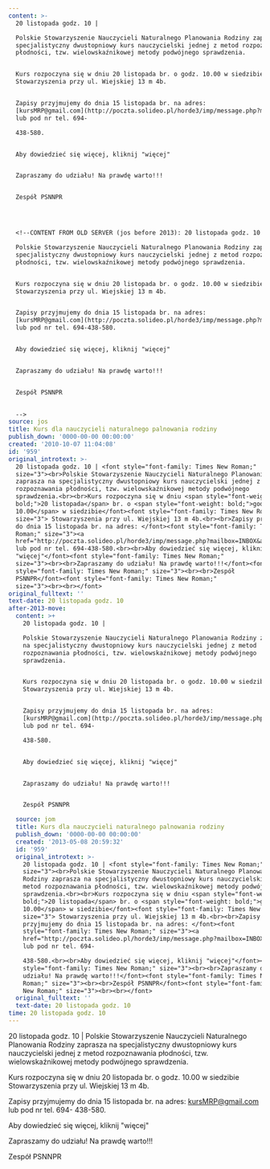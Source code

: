 ```yaml
---
content: >-
  20 listopada godz. 10 | 

  Polskie Stowarzyszenie Nauczycieli Naturalnego Planowania Rodziny zaprasza na
  specjalistyczny dwustopniowy kurs nauczycielski jednej z metod rozpoznawania
  płodności, tzw. wielowskaźnikowej metody podwójnego sprawdzenia.


  Kurs rozpoczyna się w dniu 20 listopada br. o godz. 10.00 w siedzibie
  Stowarzyszenia przy ul. Wiejskiej 13 m 4b.


  Zapisy przyjmujemy do dnia 15 listopada br. na adres:
  [kursMRP@gmail.com](http://poczta.solideo.pl/horde3/imp/message.php?mailbox=INBOX&index=9318#)
  lub pod nr tel. 694-

  438-580.


  Aby dowiedzieć się więcej, kliknij "więcej"


  Zapraszamy do udziału! Na prawdę warto!!!


  Zespół PSNNPR




  <!--CONTENT FROM OLD SERVER (jos before 2013): 20 listopada godz. 10 | 

  Polskie Stowarzyszenie Nauczycieli Naturalnego Planowania Rodziny zaprasza na
  specjalistyczny dwustopniowy kurs nauczycielski jednej z metod rozpoznawania
  płodności, tzw. wielowskaźnikowej metody podwójnego sprawdzenia.


  Kurs rozpoczyna się w dniu 20 listopada br. o godz. 10.00 w siedzibie
  Stowarzyszenia przy ul. Wiejskiej 13 m 4b.


  Zapisy przyjmujemy do dnia 15 listopada br. na adres:
  [kursMRP@gmail.com](http://poczta.solideo.pl/horde3/imp/message.php?mailbox=INBOX&index=9318#)
  lub pod nr tel. 694-438-580.


  Aby dowiedzieć się więcej, kliknij "więcej"


  Zapraszamy do udziału! Na prawdę warto!!!


  Zespół PSNNPR

                    
  -->
source: jos
title: Kurs dla nauczycieli naturalnego palnowania rodziny
publish_down: '0000-00-00 00:00:00'
created: '2010-10-07 11:04:08'
id: '959'
original_introtext: >-
  20 listopada godz. 10 | <font style="font-family: Times New Roman;"
  size="3"><br>Polskie Stowarzyszenie Nauczycieli Naturalnego Planowania Rodziny
  zaprasza na specjalistyczny dwustopniowy kurs nauczycielski jednej z metod
  rozpoznawania płodności, tzw. wielowskaźnikowej metody podwójnego
  sprawdzenia.<br><br>Kurs rozpoczyna się w dniu <span style="font-weight:
  bold;">20 listopada</span> br. o <span style="font-weight: bold;">godz.
  10.00</span> w siedzibie</font><font style="font-family: Times New Roman;"
  size="3"> Stowarzyszenia przy ul. Wiejskiej 13 m 4b.<br><br>Zapisy przyjmujemy
  do dnia 15 listopada br. na adres: </font><font style="font-family: Times New
  Roman;" size="3"><a
  href="http://poczta.solideo.pl/horde3/imp/message.php?mailbox=INBOX&amp;index=9318#">kursMRP@gmail.com</a>
  lub pod nr tel. 694-438-580.<br><br>Aby dowiedzieć się więcej, kliknij
  "więcej"</font><font style="font-family: Times New Roman;"
  size="3"><br><br>Zapraszamy do udziału! Na prawdę warto!!!</font><font
  style="font-family: Times New Roman;" size="3"><br><br>Zespół
  PSNNPR</font><font style="font-family: Times New Roman;"
  size="3"><br><br></font>                  
original_fulltext: ''
text-date: 20 listopada godz. 10
after-2013-move:
  content: >+
    20 listopada godz. 10 | 

    Polskie Stowarzyszenie Nauczycieli Naturalnego Planowania Rodziny zaprasza
    na specjalistyczny dwustopniowy kurs nauczycielski jednej z metod
    rozpoznawania płodności, tzw. wielowskaźnikowej metody podwójnego
    sprawdzenia.


    Kurs rozpoczyna się w dniu 20 listopada br. o godz. 10.00 w siedzibie
    Stowarzyszenia przy ul. Wiejskiej 13 m 4b.


    Zapisy przyjmujemy do dnia 15 listopada br. na adres:
    [kursMRP@gmail.com](http://poczta.solideo.pl/horde3/imp/message.php?mailbox=INBOX&index=9318#)
    lub pod nr tel. 694-

    438-580.


    Aby dowiedzieć się więcej, kliknij "więcej"


    Zapraszamy do udziału! Na prawdę warto!!!


    Zespół PSNNPR

  source: jom
  title: Kurs dla nauczycieli naturalnego palnowania rodziny
  publish_down: '0000-00-00 00:00:00'
  created: '2013-05-08 20:59:32'
  id: '959'
  original_introtext: >-
    20 listopada godz. 10 | <font style="font-family: Times New Roman;"
    size="3"><br>Polskie Stowarzyszenie Nauczycieli Naturalnego Planowania
    Rodziny zaprasza na specjalistyczny dwustopniowy kurs nauczycielski jednej z
    metod rozpoznawania płodności, tzw. wielowskaźnikowej metody podwójnego
    sprawdzenia.<br><br>Kurs rozpoczyna się w dniu <span style="font-weight:
    bold;">20 listopada</span> br. o <span style="font-weight: bold;">godz.
    10.00</span> w siedzibie</font><font style="font-family: Times New Roman;"
    size="3"> Stowarzyszenia przy ul. Wiejskiej 13 m 4b.<br><br>Zapisy
    przyjmujemy do dnia 15 listopada br. na adres: </font><font
    style="font-family: Times New Roman;" size="3"><a
    href="http://poczta.solideo.pl/horde3/imp/message.php?mailbox=INBOX&amp;index=9318#">kursMRP@gmail.com</a>
    lub pod nr tel. 694-

    438-580.<br><br>Aby dowiedzieć się więcej, kliknij "więcej"</font><font
    style="font-family: Times New Roman;" size="3"><br><br>Zapraszamy do
    udziału! Na prawdę warto!!!</font><font style="font-family: Times New
    Roman;" size="3"><br><br>Zespół PSNNPR</font><font style="font-family: Times
    New Roman;" size="3"><br><br></font>
  original_fulltext: ''
  text-date: 20 listopada godz. 10
time: 20 listopada godz. 10
---
```

20 listopada godz. 10 | 
Polskie Stowarzyszenie Nauczycieli Naturalnego Planowania Rodziny zaprasza na specjalistyczny dwustopniowy kurs nauczycielski jednej z metod rozpoznawania płodności, tzw. wielowskaźnikowej metody podwójnego sprawdzenia.

Kurs rozpoczyna się w dniu 20 listopada br. o godz. 10.00 w siedzibie Stowarzyszenia przy ul. Wiejskiej 13 m 4b.

Zapisy przyjmujemy do dnia 15 listopada br. na adres: [kursMRP@gmail.com](http://poczta.solideo.pl/horde3/imp/message.php?mailbox=INBOX&index=9318#) lub pod nr tel. 694-
438-580.

Aby dowiedzieć się więcej, kliknij "więcej"

Zapraszamy do udziału! Na prawdę warto!!!

Zespół PSNNPR



<!--CONTENT FROM OLD SERVER (jos before 2013): 20 listopada godz. 10 | 
Polskie Stowarzyszenie Nauczycieli Naturalnego Planowania Rodziny zaprasza na specjalistyczny dwustopniowy kurs nauczycielski jednej z metod rozpoznawania płodności, tzw. wielowskaźnikowej metody podwójnego sprawdzenia.

Kurs rozpoczyna się w dniu 20 listopada br. o godz. 10.00 w siedzibie Stowarzyszenia przy ul. Wiejskiej 13 m 4b.

Zapisy przyjmujemy do dnia 15 listopada br. na adres: [kursMRP@gmail.com](http://poczta.solideo.pl/horde3/imp/message.php?mailbox=INBOX&index=9318#) lub pod nr tel. 694-438-580.

Aby dowiedzieć się więcej, kliknij "więcej"

Zapraszamy do udziału! Na prawdę warto!!!

Zespół PSNNPR

                  
-->

<!--{{json:{"created_date":"2010-10-07 11:04:08","publish_down":"0000-00-00 00:00:00","id":"959"}}}-->